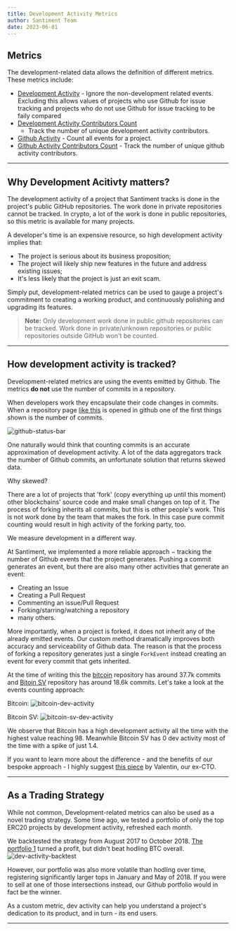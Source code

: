 ```yaml
---
title: Development Activity Metrics
author: Santiment Team
date: 2023-06-01
---
```



## Metrics

The development-related data allows the definition of different metrics.
These metrics include: 
- [Development Activity](/metrics/development-activity/development-activity/) -
  Ignore the non-development related events. Excluding this allows values of
  projects who use Github for issue tracking and projects who do not use Github
  for issue tracking to be faily compared
- [Development Activity Contributors Count](/metrics/development-activity/development-activity-contributors-count/)
  - Track the number of unique development activity contributors.
- [Github Activity](/metrics/development-activity/github-activity/) - Count all
  events for a project.
- [Github Activity Contributors Count](/metrics/development-activity/github-activity-contributors-count) -
  Track the number of unique github activity contributors.

---

## Why Development Acitivty matters?

The development activity of a project that Santiment tracks is done in the
project's public GitHub repositories. The work done in private repositories
cannot be tracked. In crypto, a lot of the work is done in public repositories,
so this metric is available for many projects.

A developer's time is an expensive resource, so
high development activity implies that:

- The project is serious about its business proposition;
- The project will likely ship new features in the future and address existing issues;
- It's less likely that the project is just an exit scam.

Simply put, development-related metrics can be used to gauge a project's commitment to
creating a working product, and continuously polishing and upgrading its
features.

> **Note:** Only development work done in public github repositories can be tracked.
> Work done in private/unknown repositories or public repositories outside
> GitHub won't be counted.

---

## How development activity is tracked?


Development-related metrics are using the events emitted by Github. The metrics
**do not** use the number of commits in a repository.

When developers work they encapsulate their code changes in commits. When a
repository page [like this](https://github.com/santiment/sanbase2) is opened in
github one of the first things shown is the number of commits.

![github-status-bar](github-status-bar.png)

One naturally would think that counting commits is an accurate approximation of
development activity. A lot of the data aggregators track the number of Github
commits, an unfortunate solution that returns skewed data.

Why skewed?

There are a lot of projects that 'fork' (copy everything up until this moment)
other blockchains' source code and make small changes on top of it. The process
of forking inherits all commits, but this is other people's work. This is
not work done by the team that makes the fork. In this case pure commit counting
would result in high activity of the forking party, too.

We measure development in a different way.

At Santiment, we implemented a more reliable approach $-$ tracking the number of
Github events that the project generates. Pushing a commit generates an event,
but there are also many other activities that generate an event:

- Creating an Issue
- Creating a Pull Request
- Commenting an issue/Pull Request
- Forking/starring/watching a repository
- many others.

More importantly, when a project is forked, it does not inherit any of the
already emitted events. Our custom method dramatically improves both accuracy
and serviceability of Github data. The reason is that the process of forking a
repository generates just a single `ForkEvent` instead creating an event for
every commit that gets inherited.

At the time of writing this the [bitcoin](https://github.com/bitcoin/bitcoin)
repository has around 37.7k commits and [Bitoin
SV](https://github.com/bitcoin-sv/bitcoin-sv) repository has around 18.6k
commits. Let's take a look at the events counting approach:

Bitcoin: ![bitcoin-dev-activity](bitcoin-dev-activity.png)

Bitcoin SV: ![bitcoin-sv-dev-activity](bitcoin-sv-dev-activity.png)

We observe that Bitcoin has a high development activity all the time with the
highest value reaching 98. Meanwhile Bitcoin SV has 0 dev activity most of the
time with a spike of just 1.4.

If you want to learn more about the difference - and the benefits of our bespoke
approach - I highly suggest [this
piece](https://medium.com/santiment/tracking-github-activity-of-crypto-projects-introducing-a-better-approach-9fb1af3f1c32)
by Valentin, our ex-CTO.

---


## As a Trading Strategy

While not common, Development-related metrics can also be used as a novel trading strategy. Some time ago, we tested a portfolio of only the top ERC20 projects by development activity, refreshed each month.

We backtested the strategy from August 2017 to October 2018. [The portfolio
1](https://santiment.net/blog/github-activity-portfolio/) turned a profit, but
didn't beat hodling BTC overall.
![dev-activity-backtest](dev-activity-backtest.png)

However, our portfolio was also more volatile than hodling over time,
registering significantly larger tops in January and May of 2018. If you were to
sell at one of those intersections instead, our Github portfolio would in fact
be the winner.

As a custom metric, dev activity can help you understand a project's dedication
to its product, and in turn - its end users.

---
